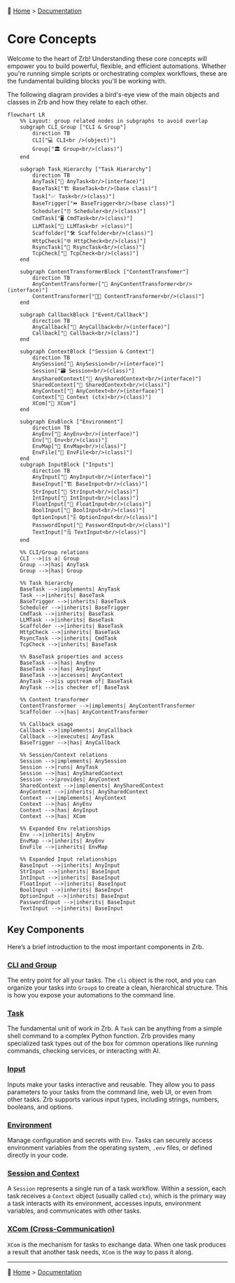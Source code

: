 🔖 [Home](../../README.md) > [Documentation](../README.md)

# Core Concepts

Welcome to the heart of Zrb! Understanding these core concepts will empower you to build powerful, flexible, and efficient automations. Whether you're running simple scripts or orchestrating complex workflows, these are the fundamental building blocks you'll be working with.

The following diagram provides a bird's-eye view of the main objects and classes in Zrb and how they relate to each other.

```mermaid
flowchart LR
    %% Layout: group related nodes in subgraphs to avoid overlap
    subgraph CLI_Group ["CLI & Group"]
        direction TB
        CLI["💻 CLI<br />(object)"]
        Group["🏛️ Group<br/>(class)"]
    end

    subgraph Task_Hierarchy ["Task Hierarchy"]
        direction TB
        AnyTask["🧩 AnyTask<br/>(interface)"]
        BaseTask["🏗️ BaseTask<br/>(base class)"]
        Task["✅ Task<br/>(class)"]
        BaseTrigger["⏩ BaseTrigger<br/>(base class)"]
        Scheduler["⏰ Scheduler<br/>(class)"]
        CmdTask["🖥️ CmdTask<br/>(class)"]
        LLMTask["🤖 LLMTask<br >(class)"]
        Scaffolder["🛠️ Scaffolder<br/>(class)"]
        HttpCheck["🌐 HttpCheck<br/>(class)"]
        RsyncTask["🔄 RsyncTask<br/>(class)"]
        TcpCheck["📡 TcpCheck<br/>(class)"]
    end

    subgraph ContentTransformerBlock ["ContentTransfomer"]
        direction TB
        AnyContentTransformer["🧩 AnyContentTransformer<br/>(interface)"]
        ContentTransformer["🐦‍🔥 ContentTransformer<br/>(class)"]
    end

    subgraph CallbackBlock ["Event/Callback"]
        direction TB
        AnyCallback["🧩 AnyCallback<br/>(interface)"]
        Callback["🔔 Callback<br/>(class)"]
    end

    subgraph ContextBlock ["Session & Context"]
        direction TB
        AnySession["🧩 AnySession<br/>(interface)"]
        Session["🗃️ Session<br/>(class)"]
        AnySharedContext["🧩 AnySharedContext<br/>(interface)"]
        SharedContext["🧠 SharedContext<br/>(class)"]
        AnyContext["🧩 AnyContext<br/>(interface)"]
        Context["🧠 Context (ctx)<br/>(class)"]
        XCom["🔄 XCom"]
    end

    subgraph EnvBlock ["Environment"]
        direction TB
        AnyEnv["🧩 AnyEnv<br/>(interface)"]
        Env["🌿 Env<br/>(class)"]
        EnvMap["🧬 EnvMap<br/>(class)"]
        EnvFile["📄 EnvFile<br/>(class)"]
    end
    subgraph InputBlock ["Inputs"]
        direction TB
        AnyInput["🧩 AnyInput<br/>(interface)"]
        BaseInput["🏗️ BaseInput<br/>(class)"]
        StrInput["📝 StrInput<br/>(class)"]
        IntInput["🧮 IntInput<br/>(class)"]
        FloatInput["🔢 FloatInput<br/>(class)"]
        BoolInput["🔘 BoolInput<br/>(class)"]
        OptionInput["🎚️ OptionInput<br/>(class)"]
        PasswordInput["🔑 PasswordInput<br/>(class)"]
        TextInput["🗒️ TextInput<br/>(class)"]
    end

    %% CLI/Group relations
    CLI -->|is a| Group
    Group -->|has| AnyTask
    Group -->|has| Group

    %% Task hierarchy
    BaseTask -->|implements| AnyTask
    Task -->|inherits| BaseTask
    BaseTrigger -->|inherits| BaseTask
    Scheduler -->|inherits| BaseTrigger
    CmdTask -->|inherits| BaseTask
    LLMTask -->|inherits| BaseTask
    Scaffolder -->|inherits| BaseTask
    HttpCheck -->|inherits| BaseTask
    RsyncTask -->|inherits| CmdTask
    TcpCheck -->|inherits| BaseTask

    %% BaseTask properties and access
    BaseTask -->|has| AnyEnv
    BaseTask -->|has| AnyInput
    BaseTask -->|accesses| AnyContext
    AnyTask -->|is upstream of| BaseTask
    AnyTask -->|is checker of| BaseTask

    %% Content transformer
    ContentTransformer -->|implements| AnyContentTransformer
    Scaffolder -->|has| AnyContentTransformer

    %% Callback usage
    Callback -->|implements| AnyCallback
    Callback -->|executes| AnyTask
    BaseTrigger -->|has| AnyCallback

    %% Session/Context relations
    Session -->|implements| AnySession
    Session -->|runs| AnyTask
    Session -->|has| AnySharedContext
    Session -->|provides| AnyContext
    SharedContext -->|implements| AnySharedContext
    AnyContext -->|inherits| AnySharedContext
    Context -->|implements| AnyContext
    Context -->|has| AnyEnv
    Context -->|has| AnyInput
    Context -->|has| XCom

    %% Expanded Env relationships
    Env -->|inherits| AnyEnv
    EnvMap -->|inherits| AnyEnv
    EnvFile -->|inherits| EnvMap

    %% Expanded Input relationships
    BaseInput -->|inherits| AnyInput
    StrInput -->|inherits| BaseInput
    IntInput -->|inherits| BaseInput
    FloatInput -->|inherits| BaseInput
    BoolInput -->|inherits| BaseInput
    OptionInput -->|inherits| BaseInput
    PasswordInput -->|inherits| BaseInput
    TextInput -->|inherits| BaseInput
```

## Key Components

Here’s a brief introduction to the most important components in Zrb.

### [CLI and Group](./cli-and-group.md)
The entry point for all your tasks. The `cli` object is the root, and you can organize your tasks into `Group`s to create a clean, hierarchical structure. This is how you expose your automations to the command line.

### [Task](./task/README.md)
The fundamental unit of work in Zrb. A `Task` can be anything from a simple shell command to a complex Python function. Zrb provides many specialized task types out of the box for common operations like running commands, checking services, or interacting with AI.

### [Input](./input/README.md)
Inputs make your tasks interactive and reusable. They allow you to pass parameters to your tasks from the command line, web UI, or even from other tasks. Zrb supports various input types, including strings, numbers, booleans, and options.

### [Environment](./env/README.md)
Manage configuration and secrets with `Env`. Tasks can securely access environment variables from the operating system, `.env` files, or defined directly in your code.

### [Session and Context](./session-and-context/README.md)
A `Session` represents a single run of a task workflow. Within a session, each task receives a `Context` object (usually called `ctx`), which is the primary way a task interacts with its environment, accesses inputs, environment variables, and communicates with other tasks.

### [XCom (Cross-Communication)](./session-and-context/xcom.md)
`XCom` is the mechanism for tasks to exchange data. When one task produces a result that another task needs, `XCom` is the way to pass it along.

---
🔖 [Home](../../README.md) > [Documentation](../README.md)

